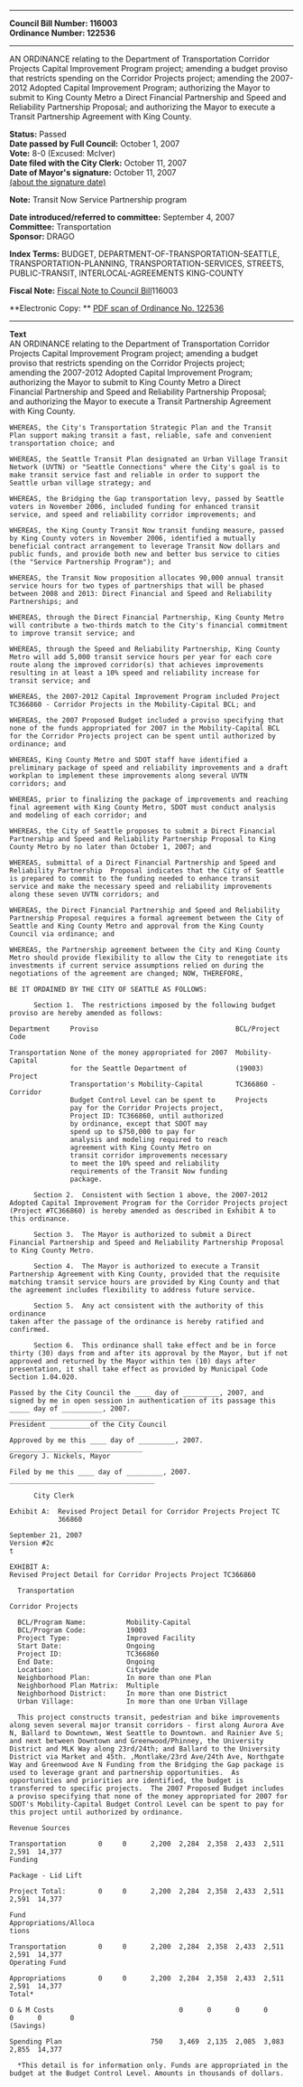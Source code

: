 * * * * *  
  
**Council Bill Number: [](#h0)[](#h2)116003**   
**Ordinance Number: 122536**  
  
* * * * *  
  
AN ORDINANCE relating to the Department of Transportation Corridor Projects Capital Improvement Program project; amending a budget proviso that restricts spending on the Corridor Projects project; amending the 2007-2012 Adopted Capital Improvement Program; authorizing the Mayor to submit to King County Metro a Direct Financial Partnership and Speed and Reliability Partnership Proposal; and authorizing the Mayor to execute a Transit Partnership Agreement with King County.  
  
**Status:** Passed   
**Date passed by Full Council:** October 1, 2007   
**Vote:** 8-0 (Excused: McIver)   
**Date filed with the City Clerk:** October 11, 2007   
**Date of Mayor's signature:** October 11, 2007   
[(about the signature date)](/~public/approvaldate.htm)   
  
**Note:** Transit Now Service Partnership program  
  
  
**Date introduced/referred to committee:** September 4, 2007   
**Committee:** Transportation   
**Sponsor:** DRAGO   
  
**Index Terms:** BUDGET, DEPARTMENT-OF-TRANSPORTATION-SEATTLE, TRANSPORTATION-PLANNING, TRANSPORTATION-SERVICES, STREETS, PUBLIC-TRANSIT, INTERLOCAL-AGREEMENTS KING-COUNTY  
  
**Fiscal Note:** [Fiscal Note to Council Bill](http://clerk.seattle.gov/~public/fnote/116003.htm)[](#h1)[](#h3)116003  
  
**Electronic Copy: ** [PDF scan of Ordinance No. 122536](/~archives/Ordinances/Ord_122536.pdf)  
  
* * * * *  
  
**Text**  
    AN ORDINANCE relating to the Department of Transportation Corridor  
    Projects Capital Improvement Program project; amending a budget  
    proviso that restricts spending on the Corridor Projects project;  
    amending the 2007-2012 Adopted Capital Improvement Program;  
    authorizing the Mayor to submit to King County Metro a Direct  
    Financial Partnership and Speed and Reliability Partnership Proposal;  
    and authorizing the Mayor to execute a Transit Partnership Agreement  
    with King County.  
  
    WHEREAS, the City's Transportation Strategic Plan and the Transit  
    Plan support making transit a fast, reliable, safe and convenient  
    transportation choice; and  
  
    WHEREAS, the Seattle Transit Plan designated an Urban Village Transit  
    Network (UVTN) or "Seattle Connections" where the City's goal is to  
    make transit service fast and reliable in order to support the  
    Seattle urban village strategy; and  
  
    WHEREAS, the Bridging the Gap transportation levy, passed by Seattle  
    voters in November 2006, included funding for enhanced transit  
    service, and speed and reliability corridor improvements; and  
  
    WHEREAS, the King County Transit Now transit funding measure, passed  
    by King County voters in November 2006, identified a mutually  
    beneficial contract arrangement to leverage Transit Now dollars and  
    public funds, and provide both new and better bus service to cities  
    (the "Service Partnership Program"); and  
  
    WHEREAS, the Transit Now proposition allocates 90,000 annual transit  
    service hours for two types of partnerships that will be phased  
    between 2008 and 2013: Direct Financial and Speed and Reliability  
    Partnerships; and  
  
    WHEREAS, through the Direct Financial Partnership, King County Metro  
    will contribute a two-thirds match to the City's financial commitment  
    to improve transit service; and  
  
    WHEREAS, through the Speed and Reliability Partnership, King County  
    Metro will add 5,000 transit service hours per year for each core  
    route along the improved corridor(s) that achieves improvements  
    resulting in at least a 10% speed and reliability increase for  
    transit service; and  
  
    WHEREAS, the 2007-2012 Capital Improvement Program included Project  
    TC366860 - Corridor Projects in the Mobility-Capital BCL; and  
  
    WHEREAS, the 2007 Proposed Budget included a proviso specifying that  
    none of the funds appropriated for 2007 in the Mobility-Capital BCL  
    for the Corridor Projects project can be spent until authorized by  
    ordinance; and  
  
    WHEREAS, King County Metro and SDOT staff have identified a  
    preliminary package of speed and reliability improvements and a draft  
    workplan to implement these improvements along several UVTN  
    corridors; and  
  
    WHEREAS, prior to finalizing the package of improvements and reaching  
    final agreement with King County Metro, SDOT must conduct analysis  
    and modeling of each corridor; and  
  
    WHEREAS, the City of Seattle proposes to submit a Direct Financial  
    Partnership and Speed and Reliability Partnership Proposal to King  
    County Metro by no later than October 1, 2007; and  
  
    WHEREAS, submittal of a Direct Financial Partnership and Speed and  
    Reliability Partnership  Proposal indicates that the City of Seattle  
    is prepared to commit to the funding needed to enhance transit  
    service and make the necessary speed and reliability improvements  
    along these seven UVTN corridors; and  
  
    WHEREAS, the Direct Financial Partnership and Speed and Reliability  
    Partnership Proposal requires a formal agreement between the City of  
    Seattle and King County Metro and approval from the King County  
    Council via ordinance; and  
  
    WHEREAS, the Partnership agreement between the City and King County  
    Metro should provide flexibility to allow the City to renegotiate its  
    investments if current service assumptions relied on during the  
    negotiations of the agreement are changed; NOW, THEREFORE,  
  
    BE IT ORDAINED BY THE CITY OF SEATTLE AS FOLLOWS:  
  
          Section 1.  The restrictions imposed by the following budget  
    proviso are hereby amended as follows:  
  
    Department     Proviso                                  BCL/Project Code  
  
    Transportation None of the money appropriated for 2007  Mobility-Capital  
                   for the Seattle Department of            (19003) Project  
                   Transportation's Mobility-Capital        TC366860 - Corridor  
                   Budget Control Level can be spent to     Projects  
                   pay for the Corridor Projects project,  
                   Project ID: TC366860, until authorized  
                   by ordinance, except that SDOT may  
                   spend up to $750,000 to pay for  
                   analysis and modeling required to reach  
                   agreement with King County Metro on  
                   transit corridor improvements necessary  
                   to meet the 10% speed and reliability  
                   requirements of the Transit Now funding  
                   package.  
  
          Section 2.  Consistent with Section 1 above, the 2007-2012  
    Adopted Capital Improvement Program for the Corridor Projects project  
    (Project #TC366860) is hereby amended as described in Exhibit A to  
    this ordinance.  
  
          Section 3.  The Mayor is authorized to submit a Direct  
    Financial Partnership and Speed and Reliability Partnership Proposal  
    to King County Metro.  
  
          Section 4.  The Mayor is authorized to execute a Transit  
    Partnership Agreement with King County, provided that the requisite  
    matching transit service hours are provided by King County and that  
    the agreement includes flexibility to address future service.  
  
          Section 5.  Any act consistent with the authority of this ordinance  
    taken after the passage of the ordinance is hereby ratified and  
    confirmed.  
  
          Section 6.  This ordinance shall take effect and be in force  
    thirty (30) days from and after its approval by the Mayor, but if not  
    approved and returned by the Mayor within ten (10) days after  
    presentation, it shall take effect as provided by Municipal Code  
    Section 1.04.020.  
  
    Passed by the City Council the ____ day of _________, 2007, and  
    signed by me in open session in authentication of its passage this  
    _____ day of __________, 2007.  
    _________________________________  
    President __________of the City Council  
  
    Approved by me this ____ day of _________, 2007.  
    _________________________________  
    Gregory J. Nickels, Mayor  
  
    Filed by me this ____ day of _________, 2007.  
    ____________________________________  
  
          City Clerk  
  
    Exhibit A:  Revised Project Detail for Corridor Projects Project TC  
                366860  
  
    September 21, 2007  
    Version #2c  
    t  
  
    EXHIBIT A:  
    Revised Project Detail for Corridor Projects Project TC366860  
  
      Transportation  
  
    Corridor Projects  
  
      BCL/Program Name:          Mobility-Capital  
      BCL/Program Code:          19003  
      Project Type:              Improved Facility  
      Start Date:                Ongoing  
      Project ID:                TC366860  
      End Date:                  Ongoing  
      Location:                  Citywide  
      Neighborhood Plan:         In more than one Plan  
      Neighborhood Plan Matrix:  Multiple  
      Neighborhood District:     In more than one District  
      Urban Village:             In more than one Urban Village  
  
      This project constructs transit, pedestrian and bike improvements  
    along seven several major transit corridors - first along Aurora Ave  
    N, Ballard to Downtown, West Seattle to Downtown. and Rainier Ave S;  
    and next between Downtown and Greenwood/Phinney, the University  
    District and MLK Way along 23rd/24th; and Ballard to the University  
    District via Market and 45th. ,Montlake/23rd Ave/24th Ave, Northgate  
    Way and Greenwood Ave N Funding from the Bridging the Gap package is  
    used to leverage grant and partnership opportunities.  As  
    opportunities and priorities are identified, the budget is  
    transferred to specific projects.  The 2007 Proposed Budget includes  
    a proviso specifying that none of the money appropriated for 2007 for  
    SDOT's Mobility-Capital Budget Control Level can be spent to pay for  
    this project until authorized by ordinance.  
  
    Revenue Sources  
  
    Transportation        0     0      2,200  2,284  2,358  2,433  2,511  2,591  14,377  
    Funding  
  
    Package - Lid Lift  
  
    Project Total:        0     0      2,200  2,284  2,358  2,433  2,511  2,591  14,377  
  
    Fund  
    Appropriations/Alloca  
    tions  
  
    Transportation        0     0      2,200  2,284  2,358  2,433  2,511  2,591  14,377  
    Operating Fund  
  
    Appropriations        0     0      2,200  2,284  2,358  2,433  2,511  2,591  14,377  
    Total*  
  
    O & M Costs                               0      0      0      0      0      0       0  
    (Savings)  
  
    Spending Plan                      750    3,469  2,135  2,085  3,083  2,855  14,377  
  
      *This detail is for information only. Funds are appropriated in the  
    budget at the Budget Control Level. Amounts in thousands of dollars.  
